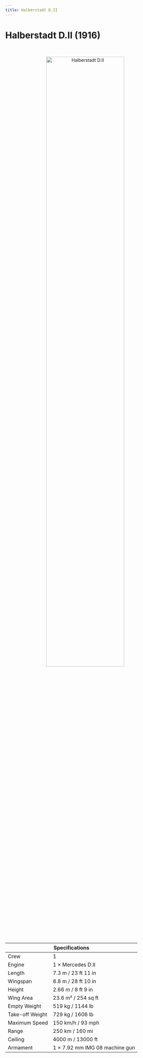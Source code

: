 ```yaml
---
title: Halberstadt D.II
---
```


<h1 class="center-header">Halberstadt D.II (1916)</h1>

<br>

<p align="center">
  <img src="../images/halberstadt_dii.jpg" alt="Halberstadt D.II" width="70%">
</p>

<br>

<table class="table_component">
  <thead>
    <tr>
      <th colspan="2" class="header">Specifications</th>
    </tr>
  </thead>
  <tbody>
    <tr>
      <td>Crew</td>
      <td>1</td>
    </tr>
    <tr>
      <td>Engine</td>
      <td>1 × Mercedes D.II</td>
    </tr>
    <tr>
      <td>Length</td>
      <td>7.3 m / 23 ft 11 in</td>
    </tr>
    <tr>
      <td>Wingspan</td>
      <td>8.8 m / 28 ft 10 in</td>
    </tr>
    <tr>
      <td>Height</td>
      <td>2.66 m / 8 ft 9 in</td>
    </tr>
    <tr>
      <td>Wing Area</td>
      <td>23.6 m² / 254 sq ft</td>
    </tr>
    <tr>
      <td>Empty Weight</td>
      <td>519 kg / 1144 lb</td>
    </tr>
    <tr>
      <td>Take-off Weight</td>
      <td>729 kg / 1606 lb</td>
    </tr>
    <tr>
      <td>Maximum Speed</td>
      <td>150 km/h / 93 mph</td>
    </tr>
    <tr>
      <td>Range</td>
      <td>250 km / 160 mi</td>
    </tr>
    <tr>
      <td>Ceiling</td>
      <td>4000 m / 13000 ft</td>
    </tr>
    <tr>
      <td>Armament</td>
      <td>1 × 7.92 mm IMG 08 machine gun</td>
    </tr>
  </tbody>
</table>

<br>